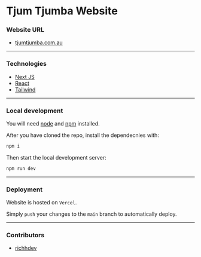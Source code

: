 # Tjum Tjumba Website

### Website URL

- [tjumtjumba.com.au](tjumtjumba.com.au)

---

### Technologies

- [Next JS](https://nextjs.org/)
- [React](https://react.dev/)
- [Tailwind](https://react.dev/)

---

### Local development

You will need [node](https://nodejs.org/en) and [npm](https://www.npmjs.com/) installed.

After you have cloned the repo, install the dependecnies with:

```bash
npm i
```

Then start the local development server:

```bash
npm run dev
```

---

### Deployment

Website is hosted on `Vercel`.

Simply `push` your changes to the `main` branch to automatically deploy.

---

### Contributors

- [richhdev](https://github.com/richhdev)
